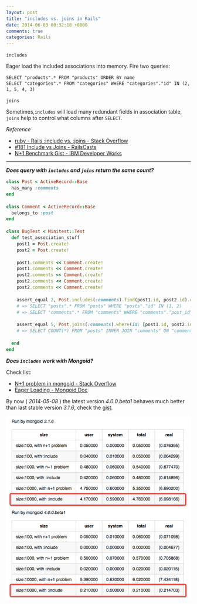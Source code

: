 ```yaml
---
layout: post
title: "includes vs. joins in Rails"
date: 2014-06-03 00:32:18 +0800
comments: true
categories: Rails
---
```


`includes`


Eager load the included associations into memory. Fire two queries:

```
SELECT "products".* FROM "products" ORDER BY name
SELECT "categories".* FROM "categories" WHERE "categories"."id" IN (2, 1, 5, 4, 3)
```

`joins`

Sometimes,`includes` will load many redundant fields in association table, `joins` help to control what columns after `SELECT`.


*Reference*

+ [ruby - Rails :include vs. :joins - Stack Overflow](http://stackoverflow.com/questions/1208636/rails-include-vs-joins/10129946)
+ [#181 Include vs Joins - RailsCasts](http://railscasts.com/episodes/181-include-vs-joins?language=zh&view=asciicast)
+ [N+1 Benchmark Gist - IBM Developer Works](https://gist.github.com/ifyouseewendy/6d0feb90d76fb894814a)

- - -

***Does query with `includes` and `joins` return the same count?***

```ruby activerecord-includes-joins-query-count  https://gist.github.com/ifyouseewendy/429544e5b8f49a347e95
class Post < ActiveRecord::Base
  has_many :comments
end

class Comment < ActiveRecord::Base
  belongs_to :post
end

class BugTest < Minitest::Test
  def test_association_stuff
    post1 = Post.create!
    post2 = Post.create!

    post1.comments << Comment.create!
    post1.comments << Comment.create!
    post2.comments << Comment.create!
    post2.comments << Comment.create!
    post2.comments << Comment.create!

    assert_equal 2, Post.includes(:comments).find(post1.id, post2.id).count
    # => SELECT "posts".* FROM "posts" WHERE "posts"."id" IN (1, 2)
    # => SELECT "comments".* FROM "comments" WHERE "comments"."post_id" IN (1, 2)

    assert_equal 5, Post.joins(:comments).where(id: [post1.id, post2.id]).count
    # => SELECT COUNT(*) FROM "posts" INNER JOIN "comments" ON "comments"."post_id" = "posts"."id" WHERE "posts"."id" IN (1, 2)

  end
end

```

***Does `includes` work with Mongoid?***

Check list:

+ [N+1 problem in mongoid - Stack Overflow](http://stackoverflow.com/questions/3912706/n1-problem-in-mongoid)
+ [Eager Loading - Mongoid Doc](http://mongoid.org/en/mongoid/docs/querying.html#queries)

By now ( *2014-05-08* ) the latest version *4.0.0.beta1* behaves much better than last stable version *3.1.6*, check the [gist](https://gist.github.com/ifyouseewendy/0069c0498274d2dd5a6d).

![rails-includes_vs_joins](https://github.com/ifyouseewendy/ifyouseewendy.github.io/raw/source/image-repo/rails-includes_vs_joins_selected.png)



